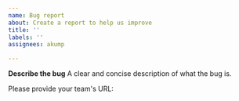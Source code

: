 ```yaml
---
name: Bug report
about: Create a report to help us improve
title: ''
labels: ''
assignees: akump

---
```


**Describe the bug**
A clear and concise description of what the bug is.

Please provide your team's URL:
